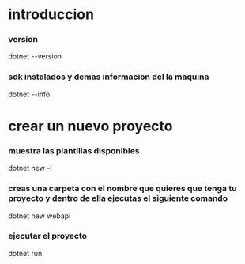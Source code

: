 # introduccion
### version
dotnet --version
### sdk instalados y demas informacion del la maquina
dotnet --info
# crear un nuevo proyecto
### muestra las plantillas disponibles
dotnet new -l
### creas una carpeta con el nombre que quieres que tenga tu proyecto y dentro de ella ejecutas el siguiente comando
dotnet new webapi
### ejecutar el proyecto
dotnet run

